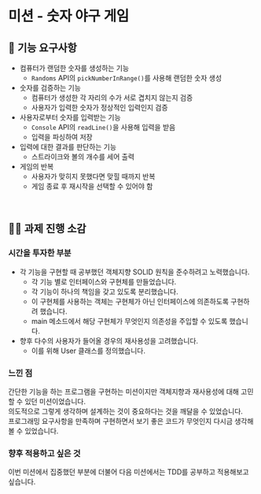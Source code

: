 # 미션 - 숫자 야구 게임


## 🚀 기능 요구사항

- 컴퓨터가 랜덤한 숫자를 생성하는 기능
  - `Randoms` API의 `pickNumberInRange()`를 사용해 랜덤한 숫자 생성
- 숫자를 검증하는 기능
  - 컴퓨터가 생성한 각 자리의 수가 서로 겹치지 않는지 검증
  - 사용자가 입력한 숫자가 정상적인 입력인지 검증
- 사용자로부터 숫자를 입력받는 기능
  - `Console` API의 `readLine()`을 사용해 입력을 받음
  - 입력을 파싱하여 저장
- 입력에 대한 결과를 판단하는 기능
  - 스트라이크와 볼의 개수를 세어 출력
- 게임의 반복
  - 사용자가 맞히지 못했다면 맞힐 때까지 반복
  - 게임 종료 후 재시작을 선택할 수 있어야 함


<br>

## ✍🏻 과제 진행 소감

### 시간을 투자한 부분

- 각 기능을 구현할 때 공부했던 객체지향 SOLID 원칙을 준수하려고 노력했습니다.
  - 각 기능 별로 인터페이스와 구현체를 만들었습니다.
  - 각 기능이 하나의 책임을 갖고 있도록 분리했습니다.
  - 이 구현체를 사용하는 객체는 구현체가 아닌 인터페이스에 의존하도록 구현하려 했습니다.
  - main 메소드에서 해당 구현체가 무엇인지 의존성을 주입할 수 있도록 했습니다.
- 향후 다수의 사용자가 들어올 경우의 재사용성을 고려했습니다.
  - 이를 위해 User 클래스를 정의했습니다.

### 느낀 점

간단한 기능을 하는 프로그램을 구현하는 미션이지만 객체지향과 재사용성에 대해 고민할 수 있던 미션이었습니다. 
<br>의도적으로 그렇게 생각하며 설계하는 것이 중요하다는 것을 깨달을 수 있었습니다.
<br>프로그래밍 요구사항을 만족하며 구현하면서 보기 좋은 코드가 무엇인지 다시금 생각해볼 수 있었습니다.

### 향후 적용하고 싶은 것

이번 미션에서 집중했던 부분에 더불어 다음 미션에서는 TDD를 공부하고 적용해보고 싶습니다.
<br>
